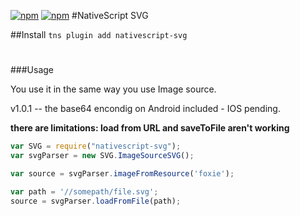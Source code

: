 [![npm](https://img.shields.io/npm/v/nativescript-svg.svg)](https://www.npmjs.com/package/nativescript-svg)
[![npm](https://img.shields.io/npm/dt/nativescript-svg.svg?label=npm%20downloads)](https://www.npmjs.com/package/nativescript-svg)
#NativeScript SVG

##Install
`tns plugin add nativescript-svg`

#

###Usage

You use it in the same way you use Image source.

v1.0.1 -- the base64 encondig on Android included - IOS pending.

**there are limitations: load from URL and saveToFile aren't working**

```js
var SVG = require("nativescript-svg");
var svgParser = new SVG.ImageSourceSVG();

var source = svgParser.imageFromResource('foxie');

var path = '//somepath/file.svg';
source = svgParser.loadFromFile(path);
```

